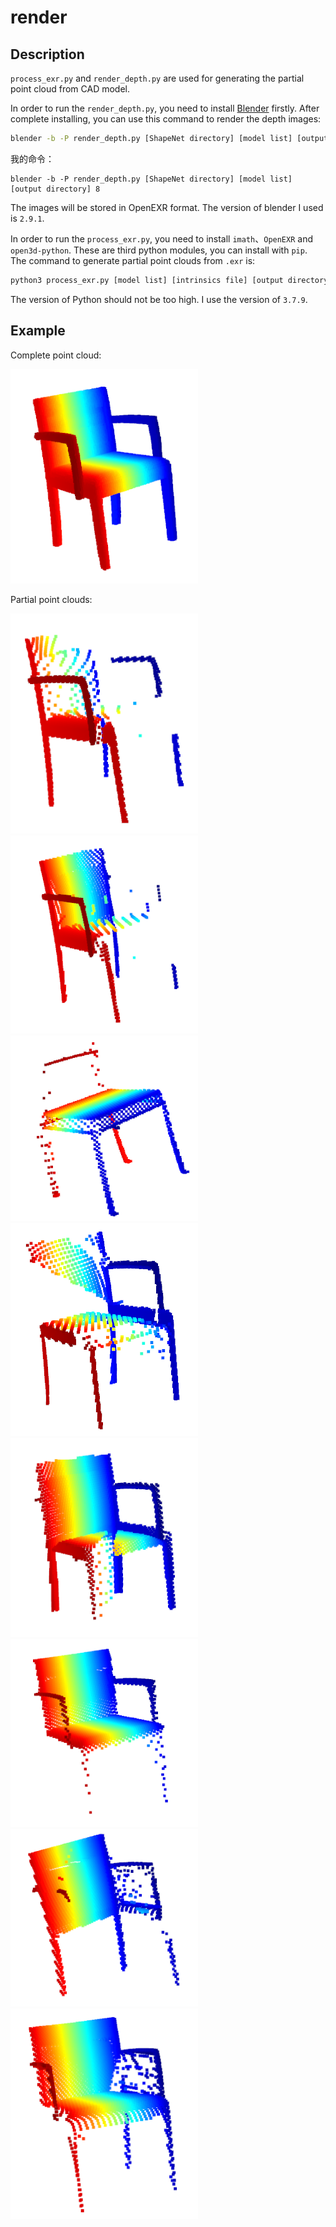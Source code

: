 # render

## Description

`process_exr.py` and `render_depth.py` are used for generating the partial point cloud from CAD model.

In order to run the `render_depth.py`, you need to install [Blender](https://www.blender.org/) firstly. After complete installing, you can use this command to render the depth images:

```bash
blender -b -P render_depth.py [ShapeNet directory] [model list] [output directory] [num scans per model]
```

我的命令：
```
blender -b -P render_depth.py [ShapeNet directory] [model list] [output directory] 8
```

The images will be stored in OpenEXR format. The version of blender I used is `2.9.1`.

In order to run the `process_exr.py`, you need to install `imath`、`OpenEXR` and `open3d-python`. These are third python modules, you can install with `pip`. The command to generate partial point clouds from `.exr` is:

```bash
python3 process_exr.py [model list] [intrinsics file] [output directory] [num scans per model]
```

The version of Python should not be too high. I use the version of `3.7.9`.

## Example

Complete point cloud:

<img src="../images/ground_truth.png" width="300px"/>

Partial point clouds:

<img src="../images/partial1.png" width="300px"/>
<img src="../images/partial2.png" width="300px"/>
<img src="../images/partial3.png" width="300px"/>
<img src="../images/partial4.png" width="300px"/>
<img src="../images/partial5.png" width="300px"/>
<img src="../images/partial6.png" width="300px"/>
<img src="../images/partial7.png" width="300px"/>
<img src="../images/partial8.png" width="300px"/>
